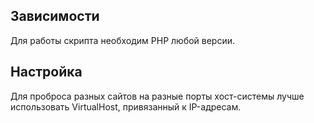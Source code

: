 ## Зависимости

Для работы скрипта необходим PHP любой версии.

## Настройка

Для проброса разных сайтов на разные порты хост-системы лучше использовать VirtualHost, привязанный к IP-адресам.

